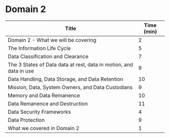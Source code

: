 # Domain 2

| Title                                                        | Time (min) |
| ------------------------------------------------------------ | ---------- |
| Domain 2 - What we will be covering                          | 2          |
| The  Information Life Cycle                                  | 5          |
| Data Classification and  Clearance                           | 7          |
| The  3 States of Data data at rest, data in motion, and data in use | 9          |
| Data Handling, Data Storage, and  Data Retention             | 10         |
| Mission,  Data, System Owners, and Data Custodians           | 9          |
| Memory and Data Remanence                                    | 10         |
| Data  Remanence and Destruction                              | 11         |
| Data Security Frameworks                                     | 4          |
| Data  Protection                                             | 9          |
| What we covered in Domain 2                                  | 1          |